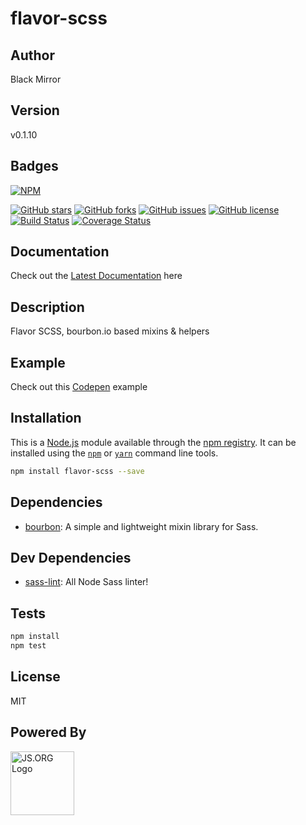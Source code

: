 # flavor-scss

## Author
Black Mirror

## Version
v0.1.10

## Badges

[![NPM](https://nodei.co/npm/flavor-scss.png)](https://nodei.co/npm/flavor-scss/)

[![GitHub stars](https://img.shields.io/github/stars/blackmirror1980/flavor-scss.svg?style=plastic)](https://github.com/blackmirror1980/flavor-scss/stargazers) [![GitHub forks](https://img.shields.io/github/forks/blackmirror1980/flavor-scss.svg?style=plastic)](https://github.com/blackmirror1980/flavor-scss/network) [![GitHub issues](https://img.shields.io/github/issues/blackmirror1980/flavor-scss.svg?style=plastic)](https://github.com/blackmirror1980/flavor-scss/issues) [![GitHub license](https://img.shields.io/github/license/blackmirror1980/flavor-scss.svg?style=plastic)](https://github.com/blackmirror1980/flavor-scss/blob/master/LICENSE) [![Build Status](https://travis-ci.org/blackmirror1980/flavor-scss.svg?branch=master)](https://travis-ci.org/blackmirror1980/flavor-scss) [![Coverage Status](https://coveralls.io/repos/github/blackmirror1980/flavor-scss/badge.svg?branch=master)](https://coveralls.io/github/blackmirror1980/flavor-scss?branch=master)

## Documentation
Check out the [Latest Documentation](https://blackmirror1980.github.io/flavor-scss/docs/index.html) here

## Description
Flavor SCSS, bourbon.io based mixins &amp; helpers

## Example
Check out this [Codepen]() example

## Installation

This is a [Node.js](https://nodejs.org/) module available through the 
[npm registry](https://www.npmjs.com/). It can be installed using the 
[`npm`](https://docs.npmjs.com/getting-started/installing-npm-packages-locally)
or 
[`yarn`](https://yarnpkg.com/en/)
command line tools.

```sh
npm install flavor-scss --save
```

## Dependencies

- [bourbon](https://ghub.io/bourbon): A simple and lightweight mixin library for Sass.

## Dev Dependencies

- [sass-lint](https://ghub.io/sass-lint): All Node Sass linter!

## Tests

```sh
npm install
npm test
```


## License

MIT

## Powered By
<a href="http://js.org" target="_blank" title="JS.ORG | JavaScript Community">
<img src="http://logo.js.org/dark_horz.png" width="102" alt="JS.ORG Logo"/></a>
<!-- alternatives [bright|dark]_[horz|vert|tiny].png (width[horz:102,vert:50,tiny:77]) -->
